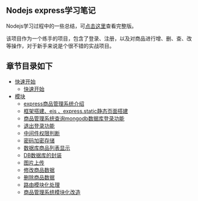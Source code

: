 ## Nodejs express学习笔记

Nodejs学习过程中的一些总结，可[点击这里](https://github.com/minjihao/cms)查看完整版。

该项目作为一个练手的项目，包含了登录、注册，以及对商品进行增、删、查、改等操作，对于新手来说是个很不错的实战项目。

## 章节目录如下
* [快速开始](README.md)
  * [快速开始](模块/quick_start.md)
* [模块](README.md)
  * [express商品管理系统介绍](模块/introduce.md)
  * [框架搭建、ejs 、express.static静态页面搭建](模块/frame-structures.md)
  * [商品管理系统查询mongodb数据库登录功能](模块/database-login.md)
  * [退出登录功能](模块/loginOut.md)
  * [中间件权限判断](模块/authority-to-judge.md)
  * [密码加密存储](模块/cipher-encrypted-storage.md)
  * [数据库商品列表显示](模块/data-list-display.md)
  * [DB数据库的封装](模块/db-packaging.md)
  * [图片上传](模块/image-upload.md)
  * [修改商品数据](模块/update-goods.md)
  * [删除商品数据](模块/delete-goods.md)
  * [路由模块化处理](模块/routing-modularization.md)
  * [商品管理系统模块化改造](模块/extremis.md)
